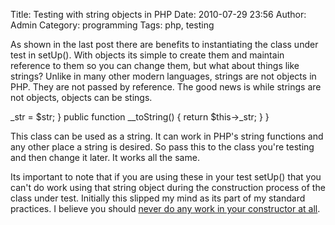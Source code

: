 Title: Testing with string objects in PHP
Date: 2010-07-29 23:56
Author: Admin
Category: programming
Tags: php, testing

As shown in the last post there are benefits to instantiating the class
under test in setUp(). With objects its simple to create them and
maintain reference to them so you can change them, but what about things
like strings? Unlike in many other modern languages, strings are not
objects in PHP. They are not passed by reference. The good news is while
strings are not objects, objects can be stings.

<div class="code php" markdown="1">
    <?class String {
        public function set($str) {
            $this->_str = $str;
        }
        public function __toString() {
            return $this->_str;
        }
    }
</div>

This class can be used as a string. It can work in PHP's string
functions and any other place a string is desired. So pass this to the
class you're testing and then change it later. It works all the same.

Its important to note that if you are using these in your test setUp()
that you can't do work using that string object during the construction
process of the class under test. Initially this slipped my mind as its
part of my standard practices. I believe you should [never do any work
in your constructor at all][].

[never do any work in your constructor at all]: http://misko.hevery.com/code-reviewers-guide/flaw-constructor-does-real-work/
